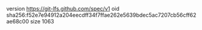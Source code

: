 version https://git-lfs.github.com/spec/v1
oid sha256:f52e7e94912a204eecdff34f7ffae262e5639bdec5ac7207cb56cff62ae68c00
size 1063
